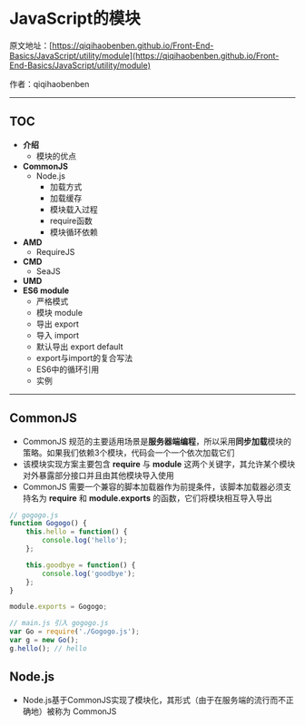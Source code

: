 # JavaScript的模块

原文地址：[https://qiqihaobenben.github.io/Front-End-Basics/JavaScript/utility/module](https://qiqihaobenben.github.io/Front-End-Basics/JavaScript/utility/module)

作者：qiqihaobenben

---

## TOC

* **介绍**
  * 模块的优点
* **CommonJS**
  * Node.js
    * 加载方式
    * 加载缓存
    * 模块载入过程
    * require函数
    * 模块循环依赖
* **AMD**
  * RequireJS
* **CMD**
  * SeaJS
* **UMD**
* **ES6 module**
  * 严格模式
  * 模块 module
  * 导出 export
  * 导入 import
  * 默认导出 export default
  * export与import的复合写法
  * ES6中的循环引用
  * 实例

---

## CommonJS

* CommonJS 规范的主要适用场景是**服务器端编程**，所以采用**同步加载**模块的策略。如果我们依赖3个模块，代码会一个一个依次加载它们
* 该模块实现方案主要包含 **require** 与 **module** 这两个关键字，其允许某个模块对外暴露部分接口并且由其他模块导入使用
* CommonJS 需要一个兼容的脚本加载器作为前提条件，该脚本加载器必须支持名为 **require** 和 **module.exports** 的函数，它们将模块相互导入导出

```js
// gogogo.js
function Gogogo() {
    this.hello = function() {
        console.log('hello');
    };

    this.goodbye = function() {
        console.log('goodbye');
    };
}

module.exports = Gogogo;

// main.js 引入 gogogo.js
var Go = require('./Gogogo.js');
var g = new Go();
g.hello(); // hello
```

## Node.js

* Node.js基于CommonJS实现了模块化，其形式（由于在服务端的流行而不正确地）被称为 CommonJS





























